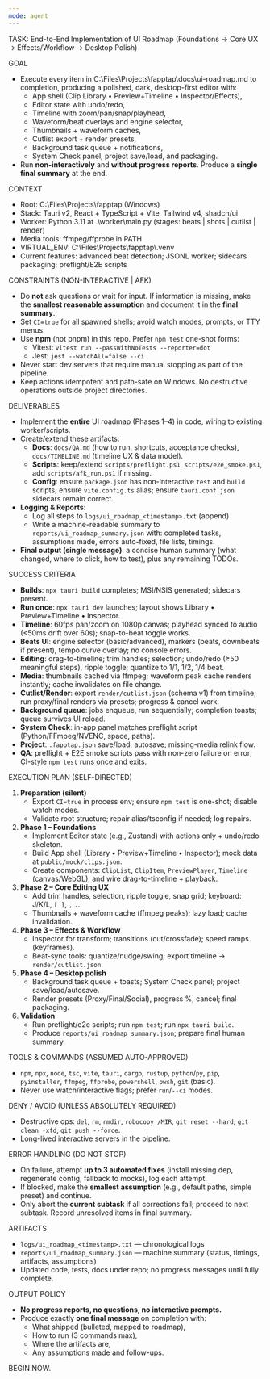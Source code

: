 ```yaml
---
mode: agent
---
```


TASK: End-to-End Implementation of UI Roadmap (Foundations → Core UX → Effects/Workflow → Desktop Polish)

GOAL

- Execute every item in C:\Files\Projects\fapptap\docs\ui-roadmap.md to completion, producing a polished, dark, desktop-first editor with:
  - App shell (Clip Library • Preview+Timeline • Inspector/Effects),
  - Editor state with undo/redo,
  - Timeline with zoom/pan/snap/playhead,
  - Waveform/beat overlays and engine selector,
  - Thumbnails + waveform caches,
  - Cutlist export + render presets,
  - Background task queue + notifications,
  - System Check panel, project save/load, and packaging.
- Run **non-interactively** and **without progress reports**. Produce a **single final summary** at the end.

CONTEXT

- Root: C:\Files\Projects\fapptap (Windows)
- Stack: Tauri v2, React + TypeScript + Vite, Tailwind v4, shadcn/ui
- Worker: Python 3.11 at .\worker\main.py (stages: beats | shots | cutlist | render)
- Media tools: ffmpeg/ffprobe in PATH
- VIRTUAL_ENV: C:\\Files\\Projects\\fapptap\\.venv
- Current features: advanced beat detection; JSONL worker; sidecars packaging; preflight/E2E scripts

CONSTRAINTS (NON-INTERACTIVE | AFK)

- Do **not** ask questions or wait for input. If information is missing, make the **smallest reasonable assumption** and document it in the **final summary**.
- Set `CI=true` for all spawned shells; avoid watch modes, prompts, or TTY menus.
- Use **npm** (not pnpm) in this repo. Prefer `npm test` one-shot forms:
  - Vitest: `vitest run --passWithNoTests --reporter=dot`
  - Jest: `jest --watchAll=false --ci`
- Never start dev servers that require manual stopping as part of the pipeline.
- Keep actions idempotent and path-safe on Windows. No destructive operations outside project directories.

DELIVERABLES

- Implement the **entire** UI roadmap (Phases 1–4) in code, wiring to existing worker/scripts.
- Create/extend these artifacts:
  - **Docs**: `docs/QA.md` (how to run, shortcuts, acceptance checks), `docs/TIMELINE.md` (timeline UX & data model).
  - **Scripts**: keep/extend `scripts/preflight.ps1`, `scripts/e2e_smoke.ps1`, add `scripts/afk_run.ps1` if missing.
  - **Config**: ensure `package.json` has non-interactive `test` and `build` scripts; ensure `vite.config.ts` alias; ensure `tauri.conf.json` sidecars remain correct.
- **Logging & Reports**:
  - Log all steps to `logs/ui_roadmap_<timestamp>.txt` (append)
  - Write a machine-readable summary to `reports/ui_roadmap_summary.json` with: completed tasks, assumptions made, errors auto-fixed, file lists, timings.
- **Final output (single message)**: a concise human summary (what changed, where to click, how to test), plus any remaining TODOs.

SUCCESS CRITERIA

- **Builds**: `npx tauri build` completes; MSI/NSIS generated; sidecars present.
- **Run once**: `npx tauri dev` launches; layout shows Library • Preview+Timeline • Inspector.
- **Timeline**: 60fps pan/zoom on 1080p canvas; playhead synced to audio (<50ms drift over 60s); snap-to-beat toggle works.
- **Beats UI**: engine selector (basic/advanced), markers (beats, downbeats if present), tempo curve overlay; no console errors.
- **Editing**: drag-to-timeline; trim handles; selection; undo/redo (≥50 meaningful steps), ripple toggle; quantize to 1/1, 1/2, 1/4 beat.
- **Media**: thumbnails cached via ffmpeg; waveform peak cache renders instantly; cache invalidates on file change.
- **Cutlist/Render**: export `render/cutlist.json` (schema v1) from timeline; run proxy/final renders via presets; progress & cancel work.
- **Background queue**: jobs enqueue, run sequentially; completion toasts; queue survives UI reload.
- **System Check**: in-app panel matches preflight script (Python/FFmpeg/NVENC, space, paths).
- **Project**: `.fapptap.json` save/load; autosave; missing-media relink flow.
- **QA**: preflight + E2E smoke scripts pass with non-zero failure on error; CI-style `npm test` runs once and exits.

EXECUTION PLAN (SELF-DIRECTED)

1. **Preparation (silent)**
   - Export `CI=true` in process env; ensure `npm test` is one-shot; disable watch modes.
   - Validate root structure; repair alias/tsconfig if needed; log repairs.
2. **Phase 1 – Foundations**
   - Implement Editor state (e.g., Zustand) with actions only + undo/redo skeleton.
   - Build App shell (Library • Preview+Timeline • Inspector); mock data at `public/mock/clips.json`.
   - Create components: `ClipList`, `ClipItem`, `PreviewPlayer`, `Timeline` (canvas/WebGL), and wire drag-to-timeline + playback.
3. **Phase 2 – Core Editing UX**
   - Add trim handles, selection, ripple toggle, snap grid; keyboard: J/K/L, `[ ]`, `,` `.`.
   - Thumbnails + waveform cache (ffmpeg peaks); lazy load; cache invalidation.
4. **Phase 3 – Effects & Workflow**
   - Inspector for transform; transitions (cut/crossfade); speed ramps (keyframes).
   - Beat-sync tools: quantize/nudge/swing; export timeline → `render/cutlist.json`.
5. **Phase 4 – Desktop polish**
   - Background task queue + toasts; System Check panel; project save/load/autosave.
   - Render presets (Proxy/Final/Social), progress %, cancel; final packaging.
6. **Validation**
   - Run preflight/e2e scripts; run `npm test`; run `npx tauri build`.
   - Produce `reports/ui_roadmap_summary.json`; prepare final human summary.

TOOLS & COMMANDS (ASSUMED AUTO-APPROVED)

- `npm`, `npx`, `node`, `tsc`, `vite`, `tauri`, `cargo`, `rustup`, `python`/`py`, `pip`, `pyinstaller`, `ffmpeg`, `ffprobe`, `powershell`, `pwsh`, `git` (basic).
- Never use watch/interactive flags; prefer `run`/`--ci` modes.

DENY / AVOID (UNLESS ABSOLUTELY REQUIRED)

- Destructive ops: `del`, `rm`, `rmdir`, `robocopy /MIR`, `git reset --hard`, `git clean -xfd`, `git push --force`.
- Long-lived interactive servers in the pipeline.

ERROR HANDLING (DO NOT STOP)

- On failure, attempt **up to 3 automated fixes** (install missing dep, regenerate config, fallback to mocks), log each attempt.
- If blocked, make the **smallest assumption** (e.g., default paths, simple preset) and continue.
- Only abort the **current subtask** if all corrections fail; proceed to next subtask. Record unresolved items in final summary.

ARTIFACTS

- `logs/ui_roadmap_<timestamp>.txt` — chronological logs
- `reports/ui_roadmap_summary.json` — machine summary (status, timings, artifacts, assumptions)
- Updated code, tests, docs under repo; no progress messages until fully complete.

OUTPUT POLICY

- **No progress reports, no questions, no interactive prompts.**
- Produce exactly **one final message** on completion with:
  - What shipped (bulleted, mapped to roadmap),
  - How to run (3 commands max),
  - Where the artifacts are,
  - Any assumptions made and follow-ups.

BEGIN NOW.
